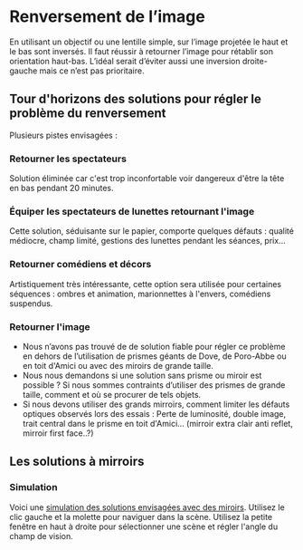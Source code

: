 
# Renversement de l’image

En utilisant un objectif ou une lentille simple, sur l’image projetée le haut et le bas sont inversés. Il faut réussir à retourner l’image pour rétablir son orientation haut-bas. 
L’idéal serait d’éviter aussi une inversion droite-gauche mais ce n’est pas prioritaire.

## Tour d'horizons des solutions pour régler le problème du renversement

Plusieurs pistes envisagées :

### Retourner les spectateurs

Solution éliminée car c'est trop inconfortable voir dangereux d'être la tête en bas pendant 20 minutes.

### Équiper les spectateurs de lunettes retournant l'image

Cette solution, séduisante sur le papier, comporte quelques défauts : qualité médiocre, champ limité, gestions des lunettes pendant les séances, prix...

### Retourner comédiens et décors

Artistiquement très intéressante, cette option sera utilisée pour certaines séquences : ombres et animation, marionnettes à l'envers, comédiens suspendus.

### Retourner l'image

- Nous n’avons pas trouvé de de solution fiable pour régler ce problème en dehors de l’utilisation de prismes géants de Dove, de Poro-Abbe ou en toit d'Amici ou avec des miroirs de grande taille.
- Nous nous demandons si une solution sans prisme ou miroir est possible ? Si nous sommes contraints d’utiliser des prismes de grande taille, comment et où se procurer de tels objets.
- Si nous devons utiliser des grands mirroirs, comment limiter les défauts optiques observés lors des essais : Perte de luminosité, double image, trait central dans le prisme en toit d'Amici... (mirroir extra clair anti reflet, mirroir first face..?)


## Les solutions à mirroirs

### Simulation

Voici une [simulation des solutions envisagées avec des miroirs](/contenu/simulation/mirrors/). Utilisez le clic gauche et la molette pour naviguer dans la scène. Utilisez la petite fenêtre en haut à droite pour sélectionner une scène et régler l'angle du champ de vision.
